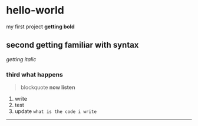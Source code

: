 # hello-world
my first project
**getting bold**
## second getting familiar with syntax
*getting italic*
### third what happens 
> blockquote **now listen**
1. write
2. test
3. update
` what is the code i write `
---
